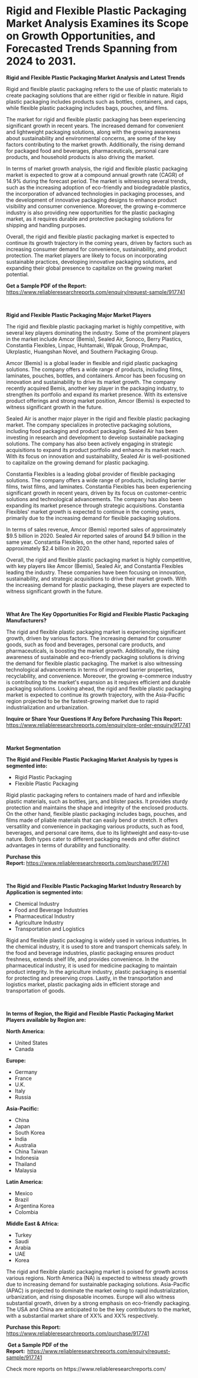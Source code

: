 <p><h1>Rigid and Flexible Plastic Packaging Market Analysis Examines its Scope on Growth Opportunities, and Forecasted Trends Spanning from 2024 to 2031.</h1></p><p><strong>Rigid and Flexible Plastic Packaging Market Analysis and Latest Trends</strong></p>
<p><p>Rigid and flexible plastic packaging refers to the use of plastic materials to create packaging solutions that are either rigid or flexible in nature. Rigid plastic packaging includes products such as bottles, containers, and caps, while flexible plastic packaging includes bags, pouches, and films. </p><p>The market for rigid and flexible plastic packaging has been experiencing significant growth in recent years. The increased demand for convenient and lightweight packaging solutions, along with the growing awareness about sustainability and environmental concerns, are some of the key factors contributing to the market growth. Additionally, the rising demand for packaged food and beverages, pharmaceuticals, personal care products, and household products is also driving the market.</p><p>In terms of market growth analysis, the rigid and flexible plastic packaging market is expected to grow at a compound annual growth rate (CAGR) of 14.9% during the forecast period. The market is witnessing several trends, such as the increasing adoption of eco-friendly and biodegradable plastics, the incorporation of advanced technologies in packaging processes, and the development of innovative packaging designs to enhance product visibility and consumer convenience. Moreover, the growing e-commerce industry is also providing new opportunities for the plastic packaging market, as it requires durable and protective packaging solutions for shipping and handling purposes.</p><p>Overall, the rigid and flexible plastic packaging market is expected to continue its growth trajectory in the coming years, driven by factors such as increasing consumer demand for convenience, sustainability, and product protection. The market players are likely to focus on incorporating sustainable practices, developing innovative packaging solutions, and expanding their global presence to capitalize on the growing market potential.</p></p>
<p><strong>Get a Sample PDF of the Report:&nbsp;</strong> <a href="https://www.reliableresearchreports.com/enquiry/request-sample/917741">https://www.reliableresearchreports.com/enquiry/request-sample/917741</a></p>
<p>&nbsp;</p>
<p><strong>Rigid and Flexible Plastic Packaging Major Market Players</strong></p>
<p><p>The rigid and flexible plastic packaging market is highly competitive, with several key players dominating the industry. Some of the prominent players in the market include Amcor (Bemis), Sealed Air, Sonoco, Berry Plastics, Constantia Flexibles, Linpac, Huhtamaki, Wipak Group, ProAmpac, Ukrplastic, Huangshan Novel, and Southern Packaging Group.</p><p>Amcor (Bemis) is a global leader in flexible and rigid plastic packaging solutions. The company offers a wide range of products, including films, laminates, pouches, bottles, and containers. Amcor has been focusing on innovation and sustainability to drive its market growth. The company recently acquired Bemis, another key player in the packaging industry, to strengthen its portfolio and expand its market presence. With its extensive product offerings and strong market position, Amcor (Bemis) is expected to witness significant growth in the future.</p><p>Sealed Air is another major player in the rigid and flexible plastic packaging market. The company specializes in protective packaging solutions, including food packaging and product packaging. Sealed Air has been investing in research and development to develop sustainable packaging solutions. The company has also been actively engaging in strategic acquisitions to expand its product portfolio and enhance its market reach. With its focus on innovation and sustainability, Sealed Air is well-positioned to capitalize on the growing demand for plastic packaging.</p><p>Constantia Flexibles is a leading global provider of flexible packaging solutions. The company offers a wide range of products, including barrier films, twist films, and laminates. Constantia Flexibles has been experiencing significant growth in recent years, driven by its focus on customer-centric solutions and technological advancements. The company has also been expanding its market presence through strategic acquisitions. Constantia Flexibles' market growth is expected to continue in the coming years, primarily due to the increasing demand for flexible packaging solutions.</p><p>In terms of sales revenue, Amcor (Bemis) reported sales of approximately $9.5 billion in 2020. Sealed Air reported sales of around $4.9 billion in the same year. Constantia Flexibles, on the other hand, reported sales of approximately $2.4 billion in 2020.</p><p>Overall, the rigid and flexible plastic packaging market is highly competitive, with key players like Amcor (Bemis), Sealed Air, and Constantia Flexibles leading the industry. These companies have been focusing on innovation, sustainability, and strategic acquisitions to drive their market growth. With the increasing demand for plastic packaging, these players are expected to witness significant growth in the future.</p></p>
<p>&nbsp;</p>
<p><strong>What Are The Key Opportunities For Rigid and Flexible Plastic Packaging Manufacturers?</strong></p>
<p><p>The rigid and flexible plastic packaging market is experiencing significant growth, driven by various factors. The increasing demand for consumer goods, such as food and beverages, personal care products, and pharmaceuticals, is boosting the market growth. Additionally, the rising awareness of sustainable and eco-friendly packaging solutions is driving the demand for flexible plastic packaging. The market is also witnessing technological advancements in terms of improved barrier properties, recyclability, and convenience. Moreover, the growing e-commerce industry is contributing to the market's expansion as it requires efficient and durable packaging solutions. Looking ahead, the rigid and flexible plastic packaging market is expected to continue its growth trajectory, with the Asia-Pacific region projected to be the fastest-growing market due to rapid industrialization and urbanization.</p></p>
<p><strong>Inquire or Share Your Questions If Any Before Purchasing This Report:</strong> <a href="https://www.reliableresearchreports.com/enquiry/pre-order-enquiry/917741">https://www.reliableresearchreports.com/enquiry/pre-order-enquiry/917741</a></p>
<p>&nbsp;</p>
<p><strong>Market Segmentation</strong></p>
<p><strong>The Rigid and Flexible Plastic Packaging Market Analysis by types is segmented into:</strong></p>
<p><ul><li>Rigid Plastic Packaging</li><li>Flexible Plastic Packaging</li></ul></p>
<p><p>Rigid plastic packaging refers to containers made of hard and inflexible plastic materials, such as bottles, jars, and blister packs. It provides sturdy protection and maintains the shape and integrity of the enclosed products. On the other hand, flexible plastic packaging includes bags, pouches, and films made of pliable materials that can easily bend or stretch. It offers versatility and convenience in packaging various products, such as food, beverages, and personal care items, due to its lightweight and easy-to-use nature. Both types cater to different packaging needs and offer distinct advantages in terms of durability and functionality.</p></p>
<p><strong>Purchase this Report:&nbsp;</strong><a href="https://www.reliableresearchreports.com/purchase/917741">https://www.reliableresearchreports.com/purchase/917741</a></p>
<p>&nbsp;</p>
<p><strong>The Rigid and Flexible Plastic Packaging Market Industry Research by Application is segmented into:</strong></p>
<p><ul><li>Chemical Industry</li><li>Food and Beverage Industries</li><li>Pharmaceutical Industry</li><li>Agriculture Industry</li><li>Transportation and Logistics</li></ul></p>
<p><p>Rigid and flexible plastic packaging is widely used in various industries. In the chemical industry, it is used to store and transport chemicals safely. In the food and beverage industries, plastic packaging ensures product freshness, extends shelf life, and provides convenience. In the pharmaceutical industry, it is used for medicine packaging to maintain product integrity. In the agriculture industry, plastic packaging is essential for protecting and preserving crops. Lastly, in the transportation and logistics market, plastic packaging aids in efficient storage and transportation of goods.</p></p>
<p>&nbsp;</p>
<p><strong>In terms of Region, the Rigid and Flexible Plastic Packaging Market Players available by Region are:</strong></p>
<p>
    <p> <strong> North America: </strong>
        <ul>
            <li>United States</li>
            <li>Canada</li>
        </ul>
        </p> 
    <p> <strong> Europe: </strong>
        <ul>
            <li>Germany</li>
            <li>France</li>
            <li>U.K.</li>
            <li>Italy</li>
            <li>Russia</li>
        </ul>
        </p> 
    <p> <strong> Asia-Pacific: </strong>
        <ul>
            <li>China</li>
            <li>Japan</li>
            <li>South Korea</li>
            <li>India</li>
            <li>Australia</li>
            <li>China Taiwan</li>
            <li>Indonesia</li>
            <li>Thailand</li>
            <li>Malaysia</li>
        </ul>
        </p> 
    <p> <strong> Latin America: </strong>
        <ul>
            <li>Mexico</li>
            <li>Brazil</li>
            <li>Argentina Korea</li>
            <li>Colombia</li>
        </ul>
        </p> 
    <p> <strong> Middle East & Africa: </strong>
        <ul>
            <li>Turkey</li>
            <li>Saudi</li>
            <li>Arabia</li>
            <li>UAE</li>
            <li>Korea</li>
        </ul>
    </p>
    </p>
<p><p>The rigid and flexible plastic packaging market is poised for growth across various regions. North America (NA) is expected to witness steady growth due to increasing demand for sustainable packaging solutions. Asia-Pacific (APAC) is projected to dominate the market owing to rapid industrialization, urbanization, and rising disposable incomes. Europe will also witness substantial growth, driven by a strong emphasis on eco-friendly packaging. The USA and China are anticipated to be the key contributors to the market, with a substantial market share of XX% and XX% respectively.</p></p>
<p><strong>Purchase this Report: </strong><a href="https://www.reliableresearchreports.com/purchase/917741">https://www.reliableresearchreports.com/purchase/917741</a></p>
<p>&nbsp;<strong>Get a Sample PDF of the Report:&nbsp;&nbsp;</strong><a href="https://www.reliableresearchreports.com/enquiry/request-sample/917741">https://www.reliableresearchreports.com/enquiry/request-sample/917741</a></p>
<p><strong></strong></p>
<p>Check more reports on https://www.reliableresearchreports.com/</p>